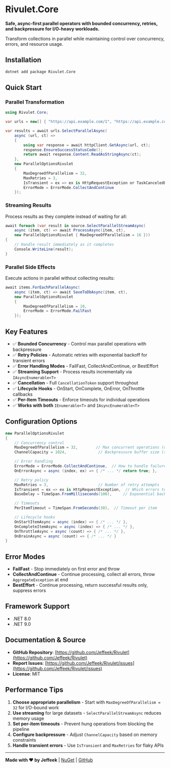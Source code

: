 # Rivulet.Core

**Safe, async-first parallel operators with bounded concurrency, retries, and backpressure for I/O-heavy workloads.**

Transform collections in parallel while maintaining control over concurrency, errors, and resource usage.

## Installation

```bash
dotnet add package Rivulet.Core
```

## Quick Start

### Parallel Transformation

```csharp
using Rivulet.Core;

var urls = new[] { "https://api.example.com/1", "https://api.example.com/2", /* ... */ };

var results = await urls.SelectParallelAsync(
    async (url, ct) =>
    {
        using var response = await httpClient.GetAsync(url, ct);
        response.EnsureSuccessStatusCode();
        return await response.Content.ReadAsStringAsync(ct);
    },
    new ParallelOptionsRivulet
    {
        MaxDegreeOfParallelism = 32,
        MaxRetries = 3,
        IsTransient = ex => ex is HttpRequestException or TaskCanceledException,
        ErrorMode = ErrorMode.CollectAndContinue
    });
```

### Streaming Results

Process results as they complete instead of waiting for all:

```csharp
await foreach (var result in source.SelectParallelStreamAsync(
    async (item, ct) => await ProcessAsync(item, ct),
    new ParallelOptionsRivulet { MaxDegreeOfParallelism = 16 }))
{
    // Handle result immediately as it completes
    Console.WriteLine(result);
}
```

### Parallel Side Effects

Execute actions in parallel without collecting results:

```csharp
await items.ForEachParallelAsync(
    async (item, ct) => await SaveToDbAsync(item, ct),
    new ParallelOptionsRivulet
    {
        MaxDegreeOfParallelism = 10,
        ErrorMode = ErrorMode.FailFast
    });
```

## Key Features

- ✅ **Bounded Concurrency** - Control max parallel operations with backpressure
- ✅ **Retry Policies** - Automatic retries with exponential backoff for transient errors
- ✅ **Error Handling Modes** - FailFast, CollectAndContinue, or BestEffort
- ✅ **Streaming Support** - Process results incrementally via `IAsyncEnumerable<T>`
- ✅ **Cancellation** - Full `CancellationToken` support throughout
- ✅ **Lifecycle Hooks** - OnStart, OnComplete, OnError, OnThrottle callbacks
- ✅ **Per-Item Timeouts** - Enforce timeouts for individual operations
- ✅ **Works with both** `IEnumerable<T>` and `IAsyncEnumerable<T>`

## Configuration Options

```csharp
new ParallelOptionsRivulet
{
    // Concurrency control
    MaxDegreeOfParallelism = 32,        // Max concurrent operations (default: CPU cores)
    ChannelCapacity = 1024,              // Backpressure buffer size (streaming only)

    // Error handling
    ErrorMode = ErrorMode.CollectAndContinue,  // How to handle failures
    OnErrorAsync = async (index, ex) => { /* ... */ return true; },

    // Retry policy
    MaxRetries = 3,                      // Number of retry attempts
    IsTransient = ex => ex is HttpRequestException,  // Which errors to retry
    BaseDelay = TimeSpan.FromMilliseconds(100),     // Exponential backoff base

    // Timeouts
    PerItemTimeout = TimeSpan.FromSeconds(30),  // Timeout per item

    // Lifecycle hooks
    OnStartItemAsync = async (index) => { /* ... */ },
    OnCompleteItemAsync = async (index) => { /* ... */ },
    OnThrottleAsync = async (count) => { /* ... */ },
    OnDrainAsync = async (count) => { /* ... */ }
}
```

## Error Modes

- **FailFast** - Stop immediately on first error and throw
- **CollectAndContinue** - Continue processing, collect all errors, throw `AggregateException` at end
- **BestEffort** - Continue processing, return successful results only, suppress errors

## Framework Support

- .NET 8.0
- .NET 9.0

## Documentation & Source

- **GitHub Repository**: [https://github.com/Jeffeek/Rivulet](https://github.com/Jeffeek/Rivulet)
- **Report Issues**: [https://github.com/Jeffeek/Rivulet/issues](https://github.com/Jeffeek/Rivulet/issues)
- **License**: MIT

## Performance Tips

1. **Choose appropriate parallelism** - Start with `MaxDegreeOfParallelism = 32` for I/O-bound work
2. **Use streaming** for large datasets - `SelectParallelStreamAsync` reduces memory usage
3. **Set per-item timeouts** - Prevent hung operations from blocking the pipeline
4. **Configure backpressure** - Adjust `ChannelCapacity` based on memory constraints
5. **Handle transient errors** - Use `IsTransient` and `MaxRetries` for flaky APIs

---

**Made with ❤️ by Jeffeek** | [NuGet](https://www.nuget.org/packages/Rivulet.Core/) | [GitHub](https://github.com/Jeffeek/Rivulet)
